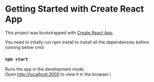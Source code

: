 # Getting Started with Create React App

This project was bootstrapped with [Create React App](https://github.com/facebook/create-react-app).

You need to initally run npm install to install all the dependencies before running below cmd

### `npm start`

Runs the app in the development mode.\
Open [http://localhost:3000](http://localhost:3000) to view it in the browser.\
